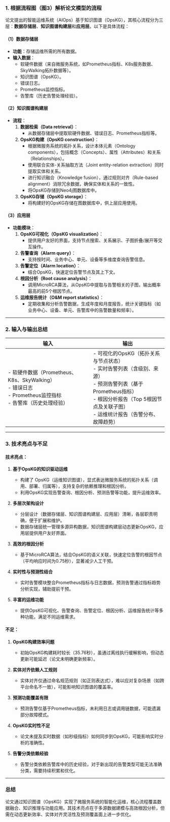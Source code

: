 ### 1. **根据流程图（图3）解析论文模型的流程**
论文提出的智能运维系统（AIOps）基于知识图谱（OpsKG），其核心流程分为三层：**数据存储层**、**知识图谱构建层**和**应用层**。以下是具体流程：

#### **（1）数据存储层**
- **功能**：存储运维所需的所有数据。
- **输入数据**：
  - 软硬件数据（来自微服务系统，如Prometheus指标、K8s服务数据、SkyWalking拓扑数据等）。
  - 知识图谱（OpsKG）。
  - 错误日志。
  - Prometheus监控指标。
  - 告警库（历史告警处理经验）。

#### **（2）知识图谱构建层**
- **流程**：
  1. **数据检索（Data retrieval）**：
     - 从数据存储层中提取软硬件数据、错误日志、Prometheus指标等。
  2. **OpsKG构建（OpsKG construction）**：
     - 根据微服务系统的拓扑关系，设计本体元素（Ontology components），包括概念（Concepts）、属性（Attributes）和关系（Relationships）。
     - 使用联合实体-关系抽取方法（Joint entity-relation extraction）同时提取实体和关系。
     - 进行知识融合（Knowledge fusion），通过规则对齐（Rule-based alignment）消除冗余数据，确保实体和关系的一致性。
     - 将OpsKG存储到Neo4j图数据库中。
  3. **OpsKG存储（OpsKG storage）**：
     - 将构建好的OpsKG存储在图数据库中，供上层应用使用。

#### **（3）应用层**
- **功能模块**：
  1. **OpsKG可视化（OpsKG visualization）**：
     - 提供用户友好的界面，支持节点搜索、关系展示、子图折叠/展开等交互操作。
  2. **告警查询（Alarm query）**：
     - 支持按时间、业务中心、单元、设备等多维度查询告警信息。
  3. **告警定位（Alarm location）**：
     - 结合OpsKG，快速定位告警节点及其上下文。
  4. **根因分析（Root cause analysis）**：
     - 调用MicroRCA算法，从OpsKG中提取与告警相关的子图，输出概率最高的前5个根因节点。
  5. **运维报告统计（O&M report statistics）**：
     - 定期收集和分析告警数据，生成年度和月度报告，统计关键指标（如业务中心、设备、单元、告警库中的告警数量和频率）。

---

### 2. **输入与输出总结**

| **输入** | **输出** |
|----------|----------|
| - 软硬件数据（Prometheus、K8s、SkyWalking）<br>- 错误日志<br>- Prometheus监控指标<br>- 告警库（历史处理经验） | - 可视化的OpsKG（拓扑关系与节点状态）<br>- 实时告警列表（含级别、来源）<br>- 预测告警列表（基于Prometheus指标）<br>- 根因分析报告（Top 5根因节点及关联子图）<br>- 运维统计报告（告警分布、故障趋势） |

---

### 3. **技术亮点与不足**

#### **技术亮点**：
1. **基于OpsKG的知识驱动运维**  
   - 构建了 OpsKG（运维知识图谱），显式表达微服务系统的拓扑关系（调用、部署、归属等），支持复杂的依赖推理和根因分析。
   - 利用OpsKG实现告警查询、根因分析、预测告警等功能，提升运维效率。

2. **多层次架构设计**  
   - 分层设计（数据存储层、知识图谱构建层、应用层）清晰，各层职责明确，便于扩展和维护。
   - 数据存储层统一管理多源异构数据，知识图谱构建层动态更新OpsKG，应用层提供用户友好界面。

3. **高效的根因分析**  
   - 基于MicroRCA算法，结合OpsKG的语义关联，快速定位告警的根因节点（平均响应时间为0.75秒），显著减少人工干预。

4. **实时性与预测性结合**  
   - 实时告警模块整合Prometheus指标与日志数据，预测告警通过指标趋势分析实现，辅助提前干预。

5. **丰富的运维功能**  
   - 提供OpsKG可视化、告警查询、告警定位、根因分析、运维报告统计等多种功能，满足不同运维需求。

#### **不足**：
1. **OpsKG构建效率问题**  
   - 初始OpsKG构建耗时较长（35.76秒），虽通过离线执行缓解影响，但动态更新可能延迟（论文未明确更新频率）。

2. **实体对齐依赖人工规则**  
   - 实体对齐仅通过命名规范规则（如正则表达式），难以应对复杂场景（如跨平台命名不一致），可能影响知识图谱的覆盖率。

3. **预测功能覆盖有限**  
   - 预测告警仅基于Prometheus指标，未利用日志或调用链数据，可能遗漏部分故障模式。

4. **OpsKG实时性不足**  
   - 论文未提及实时数据（如秒级指标）如何同步到OpsKG，可能影响实时分析的准确性。

5. **告警分类依赖经验**  
   - 告警分类依赖告警库中的历史经验，对于新出现的告警类型可能无法准确分类，需要持续积累和优化。

---

### 总结
论文通过知识图谱（OpsKG）实现了微服务系统的智能化运维，核心流程覆盖数据融合、知识推理与功能应用。其技术亮点在于多源数据建模与高效根因分析，但需在动态更新效率、实体对齐灵活性及预测覆盖面上进一步优化。